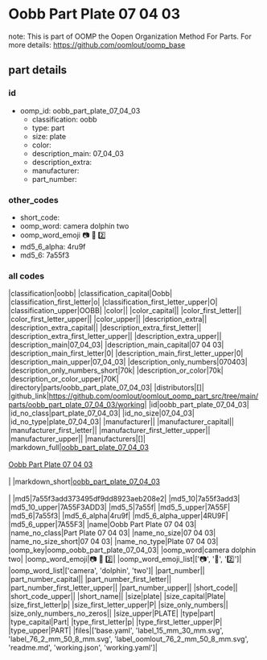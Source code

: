 # Oobb Part Plate 07 04 03  

note: This is part of OOMP the Oopen Organization Method For Parts. For more details: https://github.com/oomlout/oomp_base

##  part details





### id
* oomp_id: oobb_part_plate_07_04_03
  * classification: oobb
  * type: part
  * size: plate
  * color: 
  * description_main: 07_04_03
  * description_extra: 
  * manufacturer: 
  * part_number: 

### other_codes
* short_code: 
* oomp_word: camera dolphin two
* oomp_word_emoji :camera: :dolphin: :two:
* md5_6_alpha: 4ru9f
* md5_6: 7a55f3

### all codes 
|classification|oobb|
|classification_capital|Oobb|
|classification_first_letter|o|
|classification_first_letter_upper|O|
|classification_upper|OOBB|
|color||
|color_capital||
|color_first_letter||
|color_first_letter_upper||
|color_upper||
|description_extra||
|description_extra_capital||
|description_extra_first_letter||
|description_extra_first_letter_upper||
|description_extra_upper||
|description_main|07_04_03|
|description_main_capital|07 04 03|
|description_main_first_letter|0|
|description_main_first_letter_upper|0|
|description_main_upper|07_04_03|
|description_only_numbers|070403|
|description_only_numbers_short|70k|
|description_or_color|70k|
|description_or_color_upper|70K|
|directory|parts/oobb_part_plate_07_04_03|
|distributors|[]|
|github_link|https://github.com/oomlout/oomlout_oomp_part_src/tree/main/parts/oobb_part_plate_07_04_03/working|
|id|oobb_part_plate_07_04_03|
|id_no_class|part_plate_07_04_03|
|id_no_size|07_04_03|
|id_no_type|plate_07_04_03|
|manufacturer||
|manufacturer_capital||
|manufacturer_first_letter||
|manufacturer_first_letter_upper||
|manufacturer_upper||
|manufacturers|[]|
|markdown_full|[oobb_part_plate_07_04_03](https://github.com/oomlout/oomlout_oomp_part_src/tree/main/parts/oobb_part_plate_07_04_03/working)<br>[](https://github.com/oomlout/oomlout_oomp_part_src/tree/main/parts/oobb_part_plate_07_04_03/working)<br>[Oobb Part Plate 07 04 03](https://github.com/oomlout/oomlout_oomp_part_src/tree/main/parts/oobb_part_plate_07_04_03/working)<br><br>|
|markdown_short|[oobb_part_plate_07_04_03](https://github.com/oomlout/oomlout_oomp_part_src/tree/main/parts/oobb_part_plate_07_04_03/working)<br><br>|
|md5|7a55f3add373495df9dd8923aeb208e2|
|md5_10|7a55f3add3|
|md5_10_upper|7A55F3ADD3|
|md5_5|7a55f|
|md5_5_upper|7A55F|
|md5_6|7a55f3|
|md5_6_alpha|4ru9f|
|md5_6_alpha_upper|4RU9F|
|md5_6_upper|7A55F3|
|name|Oobb Part Plate 07 04 03|
|name_no_class|Part Plate 07 04 03|
|name_no_size|07 04 03|
|name_no_size_short|07 04 03|
|name_no_type|Plate 07 04 03|
|oomp_key|oomp_oobb_part_plate_07_04_03|
|oomp_word|camera dolphin two|
|oomp_word_emoji|:camera: :dolphin: :two:|
|oomp_word_emoji_list|[':camera:', ':dolphin:', ':two:']|
|oomp_word_list|['camera', 'dolphin', 'two']|
|part_number||
|part_number_capital||
|part_number_first_letter||
|part_number_first_letter_upper||
|part_number_upper||
|short_code||
|short_code_upper||
|short_name||
|size|plate|
|size_capital|Plate|
|size_first_letter|p|
|size_first_letter_upper|P|
|size_only_numbers||
|size_only_numbers_no_zeros||
|size_upper|PLATE|
|type|part|
|type_capital|Part|
|type_first_letter|p|
|type_first_letter_upper|P|
|type_upper|PART|
|files|['base.yaml', 'label_15_mm_30_mm.svg', 'label_76_2_mm_50_8_mm.svg', 'label_oomlout_76_2_mm_50_8_mm.svg', 'readme.md', 'working.json', 'working.yaml']|
